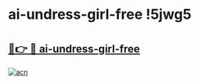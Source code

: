# ai-undress-girl-free !5jwg5

# <h2><a href="https://vpubns.esa.edu.pl?title=ai-undress-girl-free&ref=5jwg5">🔗👉 🔴 ai-undress-girl-free</a></h2>

[![acn](https://github.com/user-attachments/assets/0f9c940e-d8b0-45ae-aac7-cd30a18b3e1c)](https://vpubns.esa.edu.pl?title=ai-undress-girl-free&ref=5jwg5)

